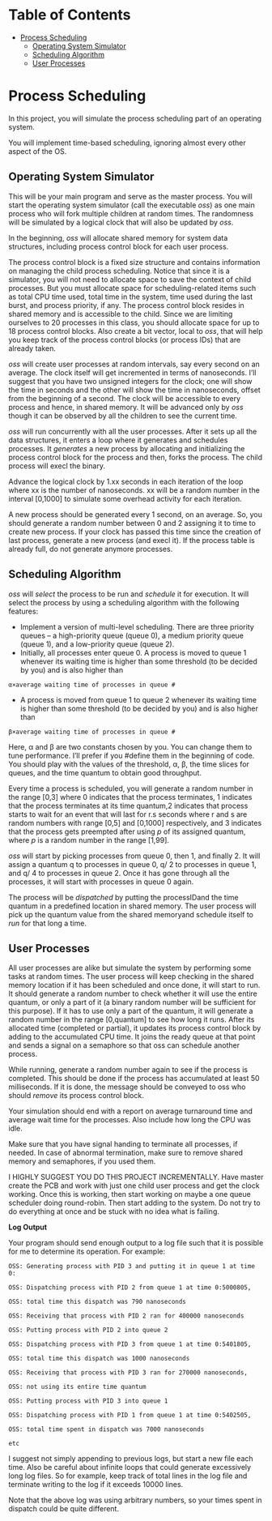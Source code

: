 Table of Contents
=================

   * [Process Scheduling](#process-scheduling)
      * [Operating System Simulator](#operating-system-simulator)
      * [Scheduling Algorithm](#scheduling-algorithm)
      * [User Processes](#user-processes)

# Process Scheduling

In this project, you will simulate the process scheduling part of an operating system. 

You will implement time-based scheduling, ignoring almost every other aspect of the OS.

## Operating System Simulator

This will be your main program and serve as the master process. You will start the operating system simulator (call the executable *oss*) as one main process who will fork multiple children at random times. The randomness will be simulated by a logical clock that will also be updated by *oss*.

In the beginning, *oss* will allocate shared memory for system data structures, including process control block for each user process.

The process control block is a fixed size structure and contains information on managing the child process scheduling. Notice that since it is a simulator, you will not need to allocate space to save the context of child processes. But you must allocate space for scheduling-related items such as total CPU time used, total time in the system, time used during the last burst, and process priority, if any. The process control block resides in shared memory and is accessible to the child. Since we are limiting ourselves to 20 processes
in this class, you should allocate space for up to 18 process control blocks. Also create a bit vector, local to *oss*, that will help you keep track of the process control blocks (or process IDs) that are already taken.

*oss* will create user processes at random intervals, say every second on an average. The clock itself will get incremented in terms of nanoseconds. I’ll suggest that you have two unsigned integers for the clock; one will show the time in seconds and the other will show the time in nanoseconds, offset from the beginning of a second. The clock will be accessible to every process and hence, in shared memory. It will be advanced only by *oss* though it can be observed by all the children to see the current time.

*oss* will run concurrently with all the user processes. After it sets up all the data structures, it enters a loop where it generates and schedules processes. It _generates_ a new process by allocating and initializing the process control block for the process and then, forks the process. The child process will execl the binary.

Advance the logical clock by 1.xx seconds in each iteration of the loop where xx is the number of nanoseconds. xx will be a random number in the interval [0,1000] to simulate some overhead activity for each iteration.

A new process should be generated every 1 second, on an average. So, you should generate a random number between 0 and 2 assigning it to time to create new process. If your clock has passed this time since the creation of last process, generate a new process (and execl it). If the process table is already full, do not generate anymore processes.

## Scheduling Algorithm

*oss* will _select_ the process to be run and _schedule_ it for execution. It will select the process by using a
scheduling algorithm with the following features:

- Implement a version of multi-level scheduling. There are three priority queues – a high-priority queue (queue 0), a medium priority queue (queue 1), and a low-priority queue (queue 2).
- Initially, all processes enter queue 0. A process is moved to queue 1 whenever its waiting time is higher than some threshold (to be decided by you) and is also higher than

```
α×average waiting time of processes in queue #
```
- A process is moved from queue 1 to queue 2 whenever its waiting time is higher than some threshold (to be decided by you) and is also higher than

```
β×average waiting time of processes in queue #
```

Here, α and β are two constants chosen by you. You can change them to tune performance. I’ll prefer if you #define them in the beginning of code. You should play with the values of the threshold, α, β, the time slices for queues, and the time quantum to obtain good throughput.

Every time a process is scheduled, you will generate a random number in the range [0,3] where 0 indicates that the process terminates, 1 indicates that the process terminates at its time quantum,2 indicates that process starts to wait for an event that will last for r.s seconds where r and s are random numbers with range [0,5] and [0,1000] respectively, and 3 indicates that the process gets preempted after using *p* of its assigned quantum, where *p* is a random number in the range [1,99].

*oss* will start by picking processes from queue 0, then 1, and finally 2. It will assign a quantum q to processes in queue 0, q/ 2 to processes in queue 1, and q/ 4 to processes in queue 2. Once it has gone through all the processes, it will start with processes in queue
0 again.

The process will be _dispatched_ by putting the processIDand the time quantum in a predefined location in shared memory. The user
process will pick up the quantum value from the shared memoryand schedule itself to _run_ for that long a time.

## User Processes

All user processes are alike but simulate the system by performing some tasks at random times. The user process will keep checking in the shared memory location if it has been scheduled and once done, it will start to run. It should generate a random number to check whether it will use the entire quantum, or only a part of it (a binary random number will be sufficient for this purpose). If it has to use only a part of the quantum, it will generate a random number in the range [0,quantum] to see how long it runs. After its allocated time (completed or partial), it updates its process control block by adding to the accumulated CPU time. It joins the ready queue at that point and sends a signal on a semaphore so that oss can schedule another process.

While running, generate a random number again to see if the process is completed. This should be done if the process has accumulated at least 50 milliseconds. If it is done, the message should be conveyed to oss who should _remove_ its process control block.

Your simulation should end with a report on average turnaround time and average wait time for the processes. Also include how long the CPU was idle.

Make sure that you have signal handing to terminate all processes, if needed. In case of abnormal termination, make sure to remove shared memory and semaphores, if you used them.

I HIGHLY SUGGEST YOU DO THIS PROJECT INCREMENTALLY. Have master create the PCB and work with just one child user process and get the clock working. Once this is working, then start working on maybe a one queue scheduler doing round-robin. Then start adding to the system. Do not try to do everything at once and be stuck with no idea what is failing.

**Log Output**

Your program should send enough output to a log file such that it is possible for me to determine its operation. For example:

```
OSS: Generating process with PID 3 and putting it in queue 1 at time 0:

OSS: Dispatching process with PID 2 from queue 1 at time 0:5000805,

OSS: total time this dispatch was 790 nanoseconds

OSS: Receiving that process with PID 2 ran for 400000 nanoseconds

OSS: Putting process with PID 2 into queue 2

OSS: Dispatching process with PID 3 from queue 1 at time 0:5401805,

OSS: total time this dispatch was 1000 nanoseconds

OSS: Receiving that process with PID 3 ran for 270000 nanoseconds,

OSS: not using its entire time quantum

OSS: Putting process with PID 3 into queue 1

OSS: Dispatching process with PID 1 from queue 1 at time 0:5402505,

OSS: total time spent in dispatch was 7000 nanoseconds

etc
```



I suggest not simply appending to previous logs, but start a new file each time. Also be careful about infinite loops that could generate excessively long log files. So for example, keep track of total lines in the log file and terminate writing to the log if it exceeds 10000 lines.

Note that the above log was using arbitrary numbers, so your times spent in dispatch could be quite different.


